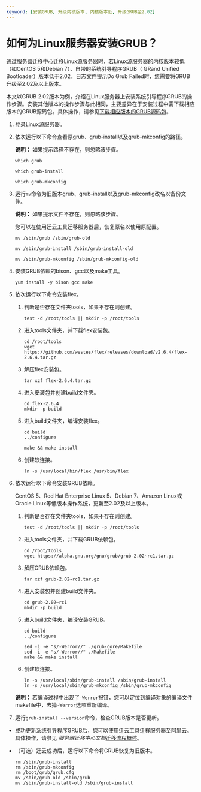 ```yaml
---
keyword: [安装GRUB, 升级内核版本, 内核版本低, 升级GRUB至2.02]
---
```


# 如何为Linux服务器安装GRUB？

通过服务器迁移中心迁移Linux源服务器时，若Linux源服务器的内核版本较低（如CentOS 5和Debian 7）、自带的系统引导程序GRUB（ GRand Unified Bootloader）版本低于2.02，日志文件提示Do Grub Failed时，您需要将GRUB升级至2.02及以上版本。

本文以GRUB 2.02版本为例，介绍在Linux服务器上安装系统引导程序GRUB的操作步骤。安装其他版本的操作步骤与此相同，主要差异在于安装过程中需下载相应版本的GRUB源码包。具体操作，请参见[下载相应版本的GRUB源码包](https://alpha.gnu.org/gnu/grub/)。

1.  登录Linux源服务器。

2.  依次运行以下命令查看原grub、grub-install以及grub-mkconfig的路径。

    **说明：** 如果提示路径不存在，则忽略该步骤。

    ```
    which grub
    ```

    ```
    which grub-install
    ```

    ```
    which grub-mkconfig
    ```

3.  运行`mv`命令为旧版本grub、grub-install以及grub-mkconfig改名以备份文件。

    **说明：** 如果提示文件不存在，则忽略该步骤。

    您可以在使用迁云工具迁移服务器后，恢复原名以使用原配置。

    ```
    mv /sbin/grub /sbin/grub-old
    ```

    ```
    mv /sbin/grub-install /sbin/grub-install-old
    ```

    ```
    mv /sbin/grub-mkconfig /sbin/grub-mkconfig-old
    ```

4.  安装GRUB依赖的bison、gcc以及make工具。

    ```
    yum install -y bison gcc make
    ```

5.  依次运行以下命令安装flex。

    1.  判断是否存在文件夹tools，如果不存在则创建。

        ```
        test -d /root/tools || mkdir -p /root/tools
        ```

    2.  进入tools文件夹，并下载flex安装包。

        ```
        cd /root/tools
        wget https://github.com/westes/flex/releases/download/v2.6.4/flex-2.6.4.tar.gz
        ```

    3.  解压flex安装包。

        ```
        tar xzf flex-2.6.4.tar.gz
        ```

    4.  进入安装包并创建build文件夹。

        ```
        cd flex-2.6.4
        mkdir -p build
        ```

    5.  进入build文件夹，编译安装flex。

        ```
        cd build
        ../configure
        ```

        ```
        make && make install
        ```

    6.  创建软连接。

        ```
        ln -s /usr/local/bin/flex /usr/bin/flex
        ```

6.  依次运行以下命令安装GRUB依赖。

    CentOS 5、Red Hat Enterprise Linux 5、Debian 7、Amazon Linux或Oracle Linux等低版本操作系统，更新至2.02及以上版本。

    1.  判断是否存在文件夹tools，如果不存在则创建。

        ```
        test -d /root/tools || mkdir -p /root/tools
        ```

    2.  进入tools文件夹，并下载GRUB依赖包。

        ```
        cd /root/tools
        wget https://alpha.gnu.org/gnu/grub/grub-2.02~rc1.tar.gz
        ```

    3.  解压GRUB依赖包。

        ```
        tar xzf grub-2.02~rc1.tar.gz
        ```

    4.  进入安装包并创建build文件夹。

        ```
        cd grub-2.02~rc1
        mkdir -p build
        ```

    5.  进入build文件夹，编译安装GRUB。

        ```
        cd build
        ../configure
        ```

        ```
        sed -i -e "s/-Werror//" ./grub-core/Makefile
        sed -i -e "s/-Werror//" ./Makefile
        make && make install
        ```

    6.  创建软连接。

        ```
        ln -s /usr/local/sbin/grub-install /sbin/grub-install
        ln -s /usr/local/sbin/grub-mkconfig /sbin/grub-mkconfig
        ```

    **说明：** 若编译过程中出现了`-Werror`报错，您可以定位到编译对象的编译文件makefile中，去掉`-Werror`选项重新编译。

7.  运行`grub-install --version`命令，检查GRUB版本是否更新。


-   成功更新系统引导程序GRUB后，您可以使用迁云工具迁移服务器至阿里云。具体操作，请参见 *服务器迁移中心文档*[迁移流程概述](/cn.zh-CN/用户指南/迁移流程概述.md)。
-   （可选）迁云成功后，运行以下命令将GRUB恢复为旧版本。

    ```
    rm /sbin/grub-install
    rm /sbin/grub-mkconfig
    rm /boot/grub/grub.cfg
    mv /sbin/grub-old /sbin/grub
    mv /sbin/grub-install-old /sbin/grub-install
    ```


